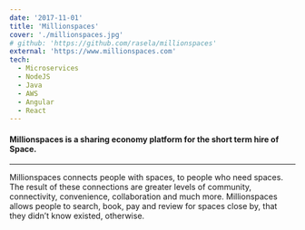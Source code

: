 ```yaml
---
date: '2017-11-01'
title: 'Millionspaces'
cover: './millionspaces.jpg'
# github: 'https://github.com/rasela/millionspaces'
external: 'https://www.millionspaces.com'
tech:
  - Microservices
  - NodeJS
  - Java
  - AWS
  - Angular
  - React
---
```


#### Millionspaces is a sharing economy platform for the short term hire of Space.

---

Millionspaces connects people with spaces, to people who need spaces. The result of these connections are greater levels of community, connectivity, convenience, collaboration and much more.
Millionspaces allows people to search, book, pay and review for spaces close by, that they didn’t know existed, otherwise.

